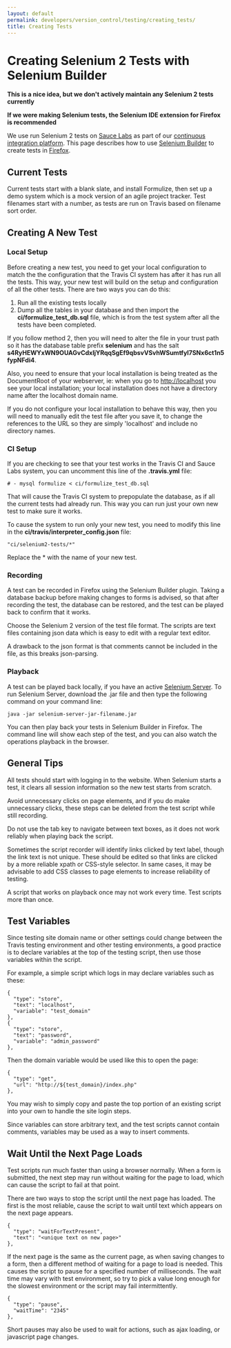 ```yaml
---
layout: default
permalink: developers/version_control/testing/creating_tests/
title: Creating Tests
---
```


# Creating Selenium 2 Tests with Selenium Builder

**This is a nice idea, but we don't actively maintain any Selenium 2 tests currently**

**If we were making Selenium tests, the Selenium IDE extension for Firefox is recommended**

We use run Selenium 2 tests on [Sauce Labs](http://www.saucelabs.com) as part of our [continuous integration platform](../../../ci).  This page describes how to use [Selenium Builder](http://www.saucelabs.com/builder) to create tests in [Firefox](http://www.mozilla.org/firefox).

## Current Tests

Current tests start with a blank slate, and install Formulize, then set up a demo system which is a mock version of an agile project tracker. Test filenames start with a number, as tests are run on Travis based on filename sort order.

## Creating A New Test

### Local Setup

Before creating a new test, you need to get your local configuration to match the the configuration that the Travis CI system has after it has run all the tests. This way, your new test will build on the setup and configuration of all the other tests. There are two ways you can do this:

1. Run all the existing tests locally
2. Dump all the tables in your database and then import the **ci/formulize_test_db.sql** file, which is from the test system after all the tests have been completed.

If you follow method 2, then you will need to alter the file in your trust path so it has the database table prefix  **selenium** and has the salt **s4RyHEWYxWN9OUAGvCdxljYRqqSgEf9qbsvVSvhWSumtfyI7SNx6ct1n5fypNFdi4**.

Also, you need to ensure that your local installation is being treated as the DocumentRoot of your webserver, ie: when you go to [http://localhost](http://localhost) you see your local installation; your local installation does not have a directory name after the localhost domain name.

If you do not configure your local installation to behave this way, then you will need to manually edit the test file after you save it, to change the references to the URL so they are simply 'localhost' and include no directory names.

### CI Setup

If you are checking to see that your test works in the Travis CI and Sauce Labs system, you can uncomment this line of the **.travis.yml** file:

    # - mysql formulize < ci/formulize_test_db.sql

That will cause the Travis CI system to prepopulate the database, as if all the current tests had already run. This way you can run just your own new test to make sure it works.

To cause the system to run only your new test, you need to modify this line in the **ci/travis/interpreter_config.json** file:

    "ci/selenium2-tests/*"

Replace the * with the name of your new test.

### Recording

A test can be recorded in Firefox using the Selenium Builder plugin. Taking a database backup before making changes to forms is advised, so that after recording the test, the database can be restored, and the test can be played back to confirm that it works.

Choose the Selenium 2 version of the test file format. The scripts are text files containing json data which is easy to edit with a regular text editor.

A drawback to the json format is that comments cannot be included in the file, as this breaks json-parsing.

### Playback

A test can be played back locally, if you have an active [Selenium Server](http://www.seleniumhq.org/download/). To run Selenium Server, download the .jar file and then type the following command on your command line:

    java -jar selenium-server-jar-filename.jar

You can then play back your tests in Selenium Builder in Firefox. The command line will show each step of the test, and you can also watch the operations playback in the browser.

## General Tips

All tests should start with logging in to the website.  When Selenium starts a test, it clears all session information so the new test starts from scratch.

Avoid unnecessary clicks on page elements, and if you do make unnecessary clicks, these steps can be deleted from the test script while still recording.

Do not use the tab key to navigate between text boxes, as it does not work reliably when playing back the script.

Sometimes the script recorder will identify links clicked by text label, though the link text is not unique. These should be edited so that links are clicked by a more reliable xpath or CSS-style selector. In same cases, it may be advisable to add CSS classes to page elements to increase reliability of testing.

A script that works on playback once may not work every time. Test scripts more than once.

## Test Variables

Since testing site domain name or other settings could change between the Travis testing environment and other testing environments, a good practice is to declare variables at the top of the testing script, then use those variables within the script.

For example, a simple script which logs in may declare variables such as these:

    {
      "type": "store",
      "text": "localhost",
      "variable": "test_domain"
    },
    {
      "type": "store",
      "text": "password",
      "variable": "admin_password"
    },

Then the domain variable would be used like this to open the page:

    {
      "type": "get",
      "url": "http://${test_domain}/index.php"
    },

You may wish to simply copy and paste the top portion of an existing script into your own to handle the site login steps.

Since variables can store arbitrary text, and the test scripts cannot contain comments, variables may be used as a way to insert comments.

## Wait Until the Next Page Loads

Test scripts run much faster than using a browser normally. When a form is submitted, the next step may run without waiting for the page to load, which can cause the script to fail at that point.

There are two ways to stop the script until the next page has loaded. The first is the most reliable, cause the script to wait until text which appears on the next page appears.

    {
      "type": "waitForTextPresent",
      "text": "<unique text on new page>"
    },

If the next page is the same as the current page, as when saving changes to a form, then a different method of waiting for a page to load is needed. This causes the script to pause for a specified number of milliseconds. The wait time may vary with test environment, so try to pick a value long enough for the slowest environment or the script may fail intermittently.

    {
      "type": "pause",
      "waitTime": "2345"
    },

Short pauses may also be used to wait for actions, such as ajax loading, or javascript page changes.

